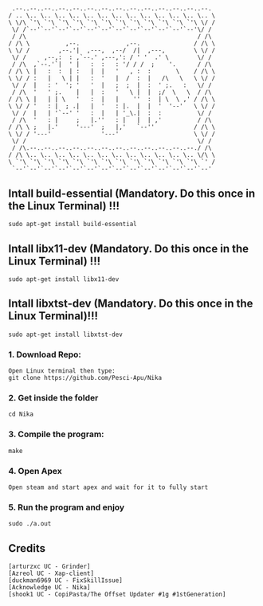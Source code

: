 ## 
```
 .--..--..--..--..--..--..--..--..--..--..--..--..--..--. 
/ .. \.. \.. \.. \.. \.. \.. \.. \.. \.. \.. \.. \.. \.. \
\ \/\ `'\ `'\ `'\ `'\ `'\ `'\ `'\ `'\ `'\ `'\ `'\ `'\ \/ /
 \/ /`--'`--'`--'`--'`--'`--'`--'`--'`--'`--'`--'`--'\/ / 
 / /\                                                / /\ 
/ /\ \          ,--.             ,--.               / /\ \
\ \/ /        ,--.'|  ,---,  ,--/  /|  ,---,        \ \/ /
 \/ /     ,--,:  : ,`--.' ,---,': / ' '  .' \        \/ / 
 / /\  ,`--.'`|  ' |   :  :   : '/ / /  ;    '.      / /\ 
/ /\ \ |   :  :  | :   |  |   '   , :  :       \    / /\ \
\ \/ / :   |   \ | |   :  '   |  /  :  |   /\   \   \ \/ /
 \/ /  |   : '  '; '   '  |   ;  ;  |  :  ' ;.   :   \/ / 
 / /\  '   ' ;.    |   |  :   '   \ |  |  ;/  \   \  / /\ 
/ /\ \ |   | | \   '   :  |   |    ''  :  | \  \ ,' / /\ \
\ \/ / '   : |  ; .|   |  '   : |.  |  |  '  '--'   \ \/ /
 \/ /  |   | '`--' '   :  |   | '_\.|  :  :          \/ / 
 / /\  '   : |     ;   |.''   : |   |  | ,'          / /\ 
/ /\ \ ;   |.'     '---'  ;   |,'   `--''           / /\ \
\ \/ / '---'              '---'                     \ \/ /
 \/ /                                                \/ / 
 / /\.--..--..--..--..--..--..--..--..--..--..--..--./ /\ 
/ /\ \.. \.. \.. \.. \.. \.. \.. \.. \.. \.. \.. \.. \/\ \
\ `'\ `'\ `'\ `'\ `'\ `'\ `'\ `'\ `'\ `'\ `'\ `'\ `'\ `' /
 `--'`--'`--'`--'`--'`--'`--'`--'`--'`--'`--'`--'`--'`--' 
```

## Intall build-essential (Mandatory. Do this once in the Linux Terminal) !!!
```
sudo apt-get install build-essential
```

## Intall libx11-dev (Mandatory. Do this once in the Linux Terminal) !!!
```
sudo apt-get install libx11-dev
```

## Intall libxtst-dev (Mandatory. Do this once in the Linux Terminal)!!!
```
sudo apt-get install libxtst-dev
```

### 1. Download Repo:
```
Open Linux terminal then type:
git clone https://github.com/Pesci-Apu/Nika
```

### 2. Get inside the folder
```
cd Nika
```

### 3. Compile the program:
```
make
```

### 4. Open Apex
```
Open steam and start apex and wait for it to fully start
```

### 5. Run the program and enjoy
```
sudo ./a.out
```

## Credits
```
[arturzxc UC - Grinder]
[Azreol UC - Xap-client]
[duckman6969 UC - FixSkillIssue]
[Acknowledge UC - Nika]
[shook1 UC - CopiPasta/The Offset Updater #1g #1stGeneration] 
